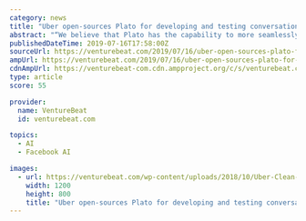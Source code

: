 ```yaml
---
category: news
title: "Uber open-sources Plato for developing and testing conversational AI"
abstract: "“We believe that Plato has the capability to more seamlessly train conversational agents across deep learning frameworks, from Ludwig and TensorFlow to PyTorch, Keras, and other open source ..."
publishedDateTime: 2019-07-16T17:58:00Z
sourceUrl: https://venturebeat.com/2019/07/16/uber-open-sources-plato-for-developing-and-testing-conversational-ai/
ampUrl: https://venturebeat.com/2019/07/16/uber-open-sources-plato-for-developing-and-testing-conversational-ai/amp/
cdnAmpUrl: https://venturebeat-com.cdn.ampproject.org/c/s/venturebeat.com/2019/07/16/uber-open-sources-plato-for-developing-and-testing-conversational-ai/amp/
type: article
score: 55

provider:
  name: VentureBeat
  id: venturebeat.com

topics:
  - AI
  - Facebook AI

images:
  - url: https://venturebeat.com/wp-content/uploads/2018/10/Uber-Clean-Air-Plan-2018_2-©Uber_CPG-Photography.jpg?w=1200&#038;strip=all
    width: 1200
    height: 800
    title: "Uber open-sources Plato for developing and testing conversational AI"
---
```

